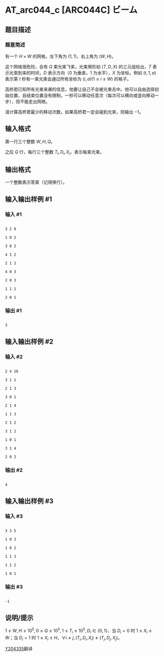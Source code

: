 # AT_arc044_c [ARC044C] ビーム

## 题目描述

### 题意简述

有一个 $H\times W$ 的网格，左下角为 $\left(1,1\right)$，右上角为 $\left(W,H\right)$。

这个网格很危险，会有 $Q$ 束光束飞来，光束用形如 $\left(T,D,X\right)$ 的三元组给出，$T$ 表示光束到来的时间，$D$ 表示方向（$0$ 为垂直，$1$ 为水平），$X$ 为坐标。例如 $\left(t,1,a\right)$ 表示第 $t$ 秒有一束光束会通过所有坐标为 $\left(i,a\right)\left(1\le i\le W\right)$ 的格子。

高桥君已知所有光束来袭的信息，他要让自己不会被光束击中。他可以自由选择初始位置，且结束位置没有限制，一秒可以移动任意次（每次可以横向或竖向移动一步），但不能走出网格。

请计算高桥君最少的移动次数。如果高桥君一定会碰到光束，则输出 $−1$。

## 输入格式

第一行三个整数 $W,H,Q$。

之后 $Q$ 行，每行三个整数 $T_i,D_i,X_i$，表示每束光束。

## 输出格式

一个整数表示答案（记得换行）。

## 输入输出样例 #1

### 输入 #1

```
3 2 8
1 0 2
3 0 2
4 1 2
2 1 2
4 0 3
2 0 3
1 1 1
2 0 1
```

### 输出 #1

```
3
```

## 输入输出样例 #2

### 输入 #2

```
2 4 10
3 1 1
2 1 3
3 0 1
2 1 4
1 1 3
2 1 2
3 1 2
1 0 1
3 1 4
2 0 2
```

### 输出 #2

```
4
```

## 输入输出样例 #3

### 输入 #3

```
3 3 5
1 0 3
1 0 2
1 1 3
1 1 2
1 0 1
```

### 输出 #3

```
-1
```

## 说明/提示

$1\le W,H\le 10^5,0\le Q\le 10^5,1\le T_i\le 10^5,D_i\in\left\{0,1\right\}$，当 $D_i=0$ 时 $1\le X_i\le W$；当 $D_i=1$ 时 $1\le X_i\le H$，$\forall i\ne j,\left(T_i,D_i,X_i\right)\ne\left(T_j,D_j,X_j\right)$。

[Y204335](https://www.luogu.com.cn/user/360974)翻译